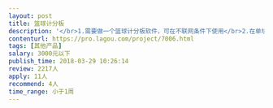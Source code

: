 ```yaml
---                
layout: post       
title: 篮球计分板           
description: '</br>1.需要做一个篮球计分板软件，可在不联网条件下使用</br>2.在单块屏幕上显示即可，不需要现有的那种背后控制台</br>3.不需要太复杂的界面，大概是  XX队 VS XX队伍，日期时间，多少分VS多少分，加分减分，倒计时启动与暂停  几个功能</br>4.实际的场景是，在一个可以用手交互的65吋平板上进行比分的展示，且用手可以直接在屏幕上加减分操作</br>'     
contenturl: https://pro.lagou.com/project/7006.html      
tags: [其他产品]            
salary: 3000元以下          
publish_time: 2018-03-29 10:26:14         
review: 2217人                   
apply: 11人                   
recommend: 4人                   
time_range: 小于1周              
---                 
```

